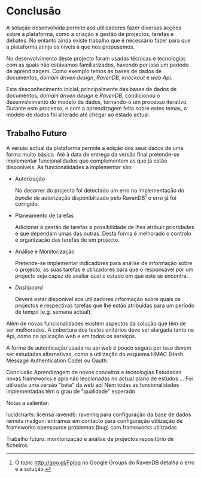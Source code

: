 Conclusão
=

A solução desenvolvida permite aos utilizadores fazer diversas acções sobre a plataforma, como a criação e gestão de projectos, tarefas e debates. No entanto ainda existe trabalho que é necessário fazer para que a plataforma atinja os níveis a que nos propusemos.

No desenvolvimento deste projecto foram usadas técnicas e tecnologias com as quais não estávamos familiarizados, havendo por isso um período de aprendizagem. Como exemplo temos as bases de dados de documentos, *domain driven design*, *RavenDB*, *knockout* e *web Api*.

Este desconhecimento inicial, principalmente das bases de dados de documentos, *domain driven design* e *RavenDB*, condicionou o desenvolvimento do modelo de dados, tornando-o um processo iterativo. Durante este processo, e com a aprendizagem feita sobre estes temas, o modelo de dados foi alterado até chegar ao estado actual.

Trabalho Futuro
-

A versão actual da plataforma permite a edição dos seus dados de uma forma muito básica. 
Até à data de entrega da versão final pretende-se implementar funcionalidades que complementem as que já estão disponíveis. 
As funcionalidades a implementar são:

 * Autorização 

	No decorrer do projecto foi detectado um erro na implementação do *bundle* de autorização disponibilizado pelo RavenDB[^ravendberro] o erro já foi corrigido.

 * Planeamento de tarefas

	Adicionar à gestão de tarefas a possibilidade de lhes atribuir prioridades e que dependam umas das outras. Desta forma é melhorado o controlo e organização das tarefas de um projecto.

 * Análise e Monitorização 

	Pretende-se implementar indicadores para análise de informação sobre o projecto, as suas tarefas e utilizadores para que o responsável por um projecto seja capaz de avaliar qual o estado em que este se encontra.

 * *Dashboard*

	Deverá estar disponível aos utilizadores informação sobre quais os projectos e respectivas tarefas que lhe estão atribuídas para um período de tempo (e.g. semana actual).

Além de novas funcionalidades existem aspectos da solução que têm de ser melhorados. 
A cobertura dos testes unitários deve ser alargada tanto na Api, como na aplicação web e em todos os serviços.

A forma de autenticação usada na api web é pouco segura por isso devem ser estudadas alternativas, como a utilização do esquema HMAC (Hash Message Authentication Code) ou Oauth.

[^ravendberro]: O *topic* http://goo.gl/FpIoq no Google Groups do RavenDB detalha o erro e a solução.


Conclusão
Aprendizagem de novos conceitos e tecnologias
Estudadas novas frameworks e apis não leccionadas no actual plano de estudos ... 
Foi utilizada uma versão "beta" da web api
Nem todas as funcionalidades implementadas têm o grau de "qualidade" esperado

Notas a salientar:

lucidcharts: licensa
ravendb: ravenhq para configuração da base de dados remota
mailgun: entramos em contacto para configuração
utilização de frameworks opensource
problemas (bug) com frameworks utilizadas

Trabalho futuro:
monitorização e análise de projectos
repositório de ficheiros
